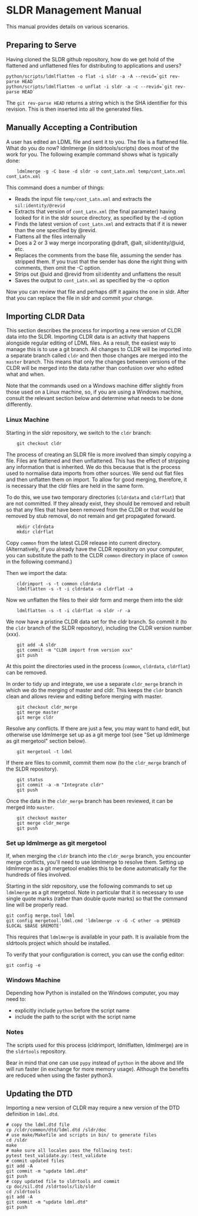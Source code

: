 # SLDR Management Manual

This manual provides details on various scenarios.

## Preparing to Serve

Having cloned the SLDR github repository, how do we get hold of the flattened and unflattened files
for distributing to applications and users?

    python/scripts/ldmlflatten -o flat -i sldr -a -A --revid=`git rev-parse HEAD`
    python/scripts/ldmlflatten -o unflat -i sldr -a -c --revid=`git rev-parse HEAD`

The `git rev-parse HEAD` returns a string which is the SHA identifier for this revision. This is then
inserted into all the generated files.

## Manually Accepting a Contribution

A user has edited an LDML file and sent it to you. The file is a flattened file. What do you do now?
ldmlmerge (in sldrtools/scripts) does most of the work for you. The following example command shows what is typically done:

```
    ldmlmerge -g -C base -d sldr -o cont_Latn.xml temp/cont_Latn.xml cont_Latn.xml
```

This command does a number of things:

*   Reads the input file `temp/cont_Latn.xml` and extracts the `sil:identity/@revid`
*   Extracts that version of `cont_Latn.xml` (the final parameter) having looked for it in the sldr source directory, as specified by the -d option
*   Finds the latest version of `cont_Latn.xml` and extracts that if it is newer than the one specified by @revid.
*   Flattens all the files internally
*   Does a 2 or 3 way merge incorporating @draft, @alt, sil:identity/@uid, etc.
*   Replaces the comments from the base file, assuming the sender has stripped them. If you trust that the
    sender has done the right thing with comments, then omit the -C option.
*   Strips out @uid and @revid from sil:identity and unflattens the result
*   Saves the output to `cont_Latn.xml` as specified by the -o option

Now you can review that file and perhaps diff it agains the one in sldr. After that you can replace the file
in sldr and commit your change.


## Importing CLDR Data

This section describes the process for importing a new version of CLDR data into the SLDR. Importing CLDR data is an activity that happens alongside regular editing of LDML files. As a result, the easiest way to manage this is to use a git branch. All changes to CLDR will be imported into a separate branch called `cldr` and then those changes are merged into the `master` branch. This means that only the changes between versions of the CLDR will be merged
into the data rather than confusion over who edited what and when.

Note that the commands used on a Windows machine differ slightly from those used on a Linux machine, so, if you are using a Windows machine, consult the relevant section below and determine what needs to be done differently.

### Linux Machine

Starting in the sldr repository, we switch to the `cldr` branch:

```
    git checkout cldr
```

The process of creating an SLDR file is more involved than simply copying a file. 
Files are flattened and then unflattened. 
This has the effect of stripping any information that is inherited. 
We do this because that is the process used to normalise data imports from other sources. 
We send out flat files and then unflatten them on import. 
To allow for good merging, therefore, it is necessary that the cldr files are held in the same form.

To do this, we use two temporary directories (`cldrdata` and `cldrflat`) that are not committed. 
If they already exist, they should be removed and rebuilt so that any files that have been removed from the CLDR or that would be removed by stub removal, do not remain and get propagated forward. 

```
    mkdir cldrdata
    mkdir cldrflat
```

Copy `common` from the latest CLDR release into current directory. 
(Alternatively, if you already have the CLDR repository on your computer, you can substitute the path to the CLDR `common` directory in place of `common` in the following command.)

Then we import the data:

```
    cldrimport -s -t common cldrdata    
    ldmlflatten -s -t -i cldrdata -o cldrflat -a
```

Now we unflatten the files to their sldr form and merge them into the sldr

```
    ldmlflatten -s -t -i cldrflat -o sldr -r -a
```

We now have a pristine CLDR data set for the cldr branch. 
So commit it (to the `cldr` branch of the SLDR repository), including the CLDR version number (xxx).

```
    git add -A sldr
    git commit -m "CLDR import from version xxx"
    git push
```

At this point the directories used in the process (`common`, `cldrdata`, `cldrflat`) can be removed.

In order to tidy up and integrate, we use a separate `cldr_merge` branch in which we do the merging of master and cldr. This keeps the `cldr` branch clean and allows review and editing before merging with master.

```
    git checkout cldr_merge
    git merge master
    git merge cldr
```

Resolve any conflicts. If there are just a few, you may want to hand edit, but otherwise use ldmlmerge set up as a git merge tool (see "Set up ldmlmerge as git mergetool" section below).

```
    git mergetool -t ldml
```

If there are files to commit, commit them now (to the `cldr_merge` branch of the SLDR repository).

```
    git status
    git commit -a -m "Integrate cldr"
    git push
```

Once the data in the `cldr_merge` branch has been reviewed, it can be merged into `master`.

```
    git checkout master
    git merge cldr_merge
    git push
```

### Set up ldmlmerge as git mergetool

If, when merging the `cldr` branch into the `cldr_merge` branch, you encounter merge conflicts, you'll need to use ldmlmerge to resolve them. Setting up ldmlmerge as a git mergetool enables this to be done automatically for the hundreds of files involved.

Starting in the sldr repository, use the following commands to set up `ldmlmerge` as a git mergetool. 
Note in particular that it is necessary to use single quote marks (rather than double quote marks) so that the command line will be properly read.

```
git config merge.tool ldml
git config mergetool.ldml.cmd 'ldmlmerge -v -G -C other -o $MERGED $LOCAL $BASE $REMOTE'
```

This requires that `ldmlmerge` is available in your path. It is available from the sldrtools project which should be installed.

To verify that your configuration is correct, you can use the config editor:

```
git config -e
```


### Windows Machine

Depending how Python is installed on the Windows computer, you may need to:
- explicitly include `python` before the script name
- include the path to the script with the script name

### Notes

The scripts used for this process (cldrimport, ldmlflatten, ldmlmerge) are in the `sldrtools` repository.

Bear in mind that one can use `pypy` instead of `python` in the above and life will run faster (in exchange for more memory usage). Although the benefits are reduced when using the faster python3.

## Updating the DTD

Importing a new version of CLDR may require a new version of the DTD definition in `ldml.dtd`.

```
# copy the ldml.dtd file
cp /cldr/common/dtd/ldml.dtd /sldr/doc
# use make/Makefile and scripts in bin/ to generate files 
cd /sldr
make
# make sure all locales pass the following test:
pytest test_validate.py::test_validate
# commit updated files
git add -A
git commit -m "update ldml.dtd"
git push
# copy updated file to sldrtools and commit
cp doc/sil.dtd /sldrtools/lib/sldr
cd /sldrtools
git add -A
git commit -m "update ldml.dtd"
git push
```